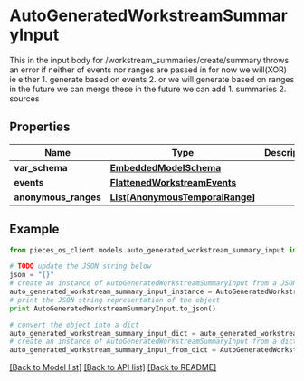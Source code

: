 # AutoGeneratedWorkstreamSummaryInput

This in the input body for /workstream_summaries/create/summary  throws an error if neither of events nor ranges are passed in  for now we will(XOR) ie either  1. generate based on events 2. or we will generate based on ranges  in the future we can merge these  in the future we can add 1. summaries 2. sources

## Properties
Name | Type | Description | Notes
------------ | ------------- | ------------- | -------------
**var_schema** | [**EmbeddedModelSchema**](EmbeddedModelSchema.md) |  | [optional] 
**events** | [**FlattenedWorkstreamEvents**](FlattenedWorkstreamEvents.md) |  | [optional] 
**anonymous_ranges** | [**List[AnonymousTemporalRange]**](AnonymousTemporalRange.md) |  | [optional] 

## Example

```python
from pieces_os_client.models.auto_generated_workstream_summary_input import AutoGeneratedWorkstreamSummaryInput

# TODO update the JSON string below
json = "{}"
# create an instance of AutoGeneratedWorkstreamSummaryInput from a JSON string
auto_generated_workstream_summary_input_instance = AutoGeneratedWorkstreamSummaryInput.from_json(json)
# print the JSON string representation of the object
print AutoGeneratedWorkstreamSummaryInput.to_json()

# convert the object into a dict
auto_generated_workstream_summary_input_dict = auto_generated_workstream_summary_input_instance.to_dict()
# create an instance of AutoGeneratedWorkstreamSummaryInput from a dict
auto_generated_workstream_summary_input_from_dict = AutoGeneratedWorkstreamSummaryInput.from_dict(auto_generated_workstream_summary_input_dict)
```
[[Back to Model list]](../README.md#documentation-for-models) [[Back to API list]](../README.md#documentation-for-api-endpoints) [[Back to README]](../README.md)


